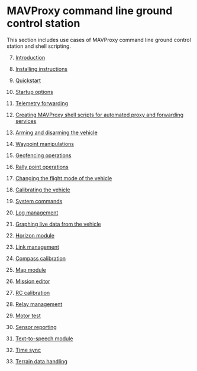 # MAVProxy command line ground control station

This section includes use cases of MAVProxy command line ground control station and shell scripting.

7. [Introduction]()

8. [Installing instructions](installing-mavproxy.md)

9. [Quickstart](mavproxy-quickstart.md)

10. [Startup options](mavproxy-startup-options.md)

11. [Telemetry forwarding](telemetry-forwarding.md)

12. [Creating MAVProxy shell scripts for automated proxy and forwarding services](automated-forwarding-services.md)

13. [Arming and disarming the vehicle](arm-disarm.md)

14. [Waypoint manipulations]()

15. [Geofencing operations]()

16. [Rally point operations]()

17. [Changing the flight mode of the vehicle](flight-mode.md)

18. [Calibrating the vehicle]()

19. [System commands](system-commands.md)

20. [Log management](log-module.md)

21. [Graphing live data from the vehicle]()

22. [Horizon module](horizon-module.md)

23. [Link management](link-management.md)

24. [Compass calibration]()

25. [Map module](map-module.md)

26. [Mission editor]()

27. [RC calibration]()

28. [Relay management]()

29. [Motor test]()

30. [Sensor reporting](sensors-module.md)

31. [Text-to-speech module](speech-module.md)

32. [Time sync](time-sync.md)

33. [Terrain data handling](terrain-module.md)
